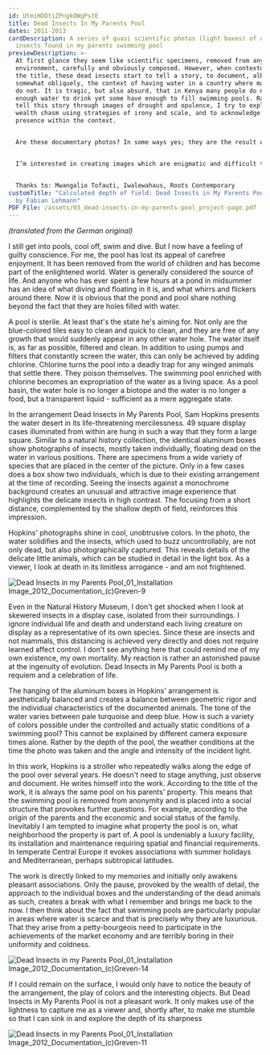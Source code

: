 ```yaml
---
id: UtmiHDDtiZPngkOWgPstE
title: Dead Insects In My Parents Pool
dates: 2011-2013
cardDescription: A series of quasi scientific photos (light boxes) of dead
  insects found in my parents swimming pool
previewDescription: >-
  At first glance they seem like scientific specimens, removed from any obvious
  environment, carefully and obviously composed. However, when contextualised by
  the title, these dead insects start to tell a story, to document, albeit
  somewhat obliquely, the context of having water in a country where many people
  do not. It is tragic, but also absurd, that in Kenya many people do not have
  enough water to drink yet some have enough to fill swimming pools. Rather than
  tell this story through images of drought and opulence, I try to explore this
  wealth chasm using strategies of irony and scale, and to acknowledge my own
  presence within the context.


  Are these documentary photos? In some ways yes; they are the result of a careful observation of an environment and are images that document specific dimensions of that world. On the other hand, the relationship between these images and the context they refer to is certainly tangental. Without the title, what could be deduced from these pictures of dead insects? Yet, without a title, what could be deduced from an image of a drought-stricken country? Maybe it would simply further cement the received images that already exist in our collective imagination.


  I’m interested in creating images which are enigmatic and difficult to attribute one single meaning to, but which nonetheless address a specific, real and existing situation. To do this with expected and understandable images often seem to result in claustrophobic pictures that seem to restrict the viewers’ imaginative space. Working with ambiguous images which have a range of possible meanings can open up this process of how the image is received. Rather than directing viewers into one way of reading, the idea is to trigger a relationship with the photos in which stories and environments can be actively imagined.


  Thanks to: Mwangalio Tofauti, Iwalewahaus, Roots Contemporary
customTitle: "Calculated depth of field: Dead Insects in My Parents Pool (2013)
  by Fabian Lehmann"
PDF File: /assets/03_dead-insects-in-my-parents-pool_project-page.pdf
---
```

*(translated from the German original)*

I still get into pools, cool off, swim and dive. But I now have a feeling of guilty conscience. For me, the pool has lost its appeal of carefree enjoyment. It has been removed from the world of children and has become part of the enlightened world. Water is generally considered the source of life. And anyone who has ever spent a few hours at a pond in midsummer has an idea of what diving and floating in it is, and what whirrs and flickers around there. Now it is obvious that the pond and pool share nothing beyond the fact that they are holes filled with water.

A pool is sterile. At least that's the state he's aiming for. Not only are the blue-colored tiles easy to clean and quick to clean, and they are free of any growth that would suddenly appear in any other water hole. The water itself is, as far as possible, filtered and clean. In addition to using pumps and filters that constantly screen the water, this can only be achieved by adding chlorine. Chlorine turns the pool into a deadly trap for any winged animals that settle there. They poison themselves. The swimming pool enriched with chlorine becomes an expropriation of the water as a living space. As a pool basin, the water hole is no longer a biotope and the water is no longer a food, but a transparent liquid - sufficient as a mere aggregate state.

In the arrangement Dead Insects in My Parents Pool, Sam Hopkins presents the water desert in its life-threatening mercilessness. 49 square display cases illuminated from within are hung in such a way that they form a large square. Similar to a natural history collection, the identical aluminum boxes show photographs of insects, mostly taken individually, floating dead on the water in various positions. There are specimens from a wide variety of species that are placed in the center of the picture. Only in a few cases does a box show two individuals, which is due to their existing arrangement at the time of recording. Seeing the insects against a monochrome background creates an unusual and attractive image experience that highlights the delicate insects in high contrast. The focusing from a short distance, complemented by the shallow depth of field, reinforces this impression.

Hopkins' photographs shine in cool, unobtrusive colors. In the photo, the water solidifies and the insects, which used to buzz uncontrollably, are not only dead, but also photographically captured. This reveals details of the delicate little animals, which can be studied in detail in the light box. As a viewer, I look at death in its limitless arrogance - and am not frightened. 

![](/assets/dead-insects-in-my-parents-pool_01_installation-image_2012_documentation_-c-greven-9.jpg "Dead Insects in my Parents Pool_01_Installation Image_2012_Documentation_(c)Greven-9")

Even in the Natural History Museum, I don't get shocked when I look at skewered insects in a display case, isolated from their surroundings. I ignore individual life and death and understand each living creature on display as a representative of its own species. Since these are insects and not mammals, this distancing is achieved very directly and does not require learned affect control. I don't see anything here that could remind me of my own existence, my own mortality. My reaction is rather an astonished pause at the ingenuity of evolution. Dead Insects in My Parents Pool is both a requiem and a celebration of life.

The hanging of the aluminum boxes in Hopkins' arrangement is aesthetically balanced and creates a balance between geometric rigor and the individual characteristics of the documented animals. The tone of the water varies between pale turquoise and deep blue. How is such a variety of colors possible under the controlled and actually static conditions of a swimming pool? This cannot be explained by different camera exposure times alone. Rather by the depth of the pool, the weather conditions at the time the photo was taken and the angle and intensity of the incident light.

In this work, Hopkins is a stroller who repeatedly walks along the edge of the pool over several years. He doesn't need to stage anything, just observe and document. He writes himself into the work. According to the title of the work, it is always the same pool on his parents' property. This means that the swimming pool is removed from anonymity and is placed into a social structure that provokes further questions. For example, according to the origin of the parents and the economic and social status of the family. Inevitably I am tempted to imagine what property the pool is on, what neighborhood the property is part of. A pool is undeniably a luxury facility, its installation and maintenance requiring spatial and financial requirements. In temperate Central Europe it evokes associations with summer holidays and Mediterranean, perhaps subtropical latitudes.

The work is directly linked to my memories and initially only awakens pleasant associations. Only the pause, provoked by the wealth of detail, the approach to the individual boxes and the understanding of the dead animals as such, creates a break with what I remember and brings me back to the now. I then think about the fact that swimming pools are particularly popular in areas where water is scarce and that is precisely why they are luxurious. That they arise from a petty-bourgeois need to participate in the achievements of the market economy and are terribly boring in their uniformity and coldness.

![](/assets/dead-insects-in-my-parents-pool_01_installation-image_2012_documentation_-c-greven-14.jpg "Dead Insects in my Parents Pool_01_Installation Image_2012_Documentation_(c)Greven-14")

If I could remain on the surface, I would only have to notice the beauty of the arrangement, the play of colors and the interesting objects. But Dead Insects in My Parents Pool is not a pleasant work. It only makes use of the lightness to capture me as a viewer and, shortly after, to make me stumble so that I can sink in and explore the depth of its sharpness

![](/assets/dead-insects-in-my-parents-pool_01_installation-image_2012_documentation_-c-greven-11.jpg "Dead Insects in my Parents Pool_01_Installation Image_2012_Documentation_(c)Greven-11")
